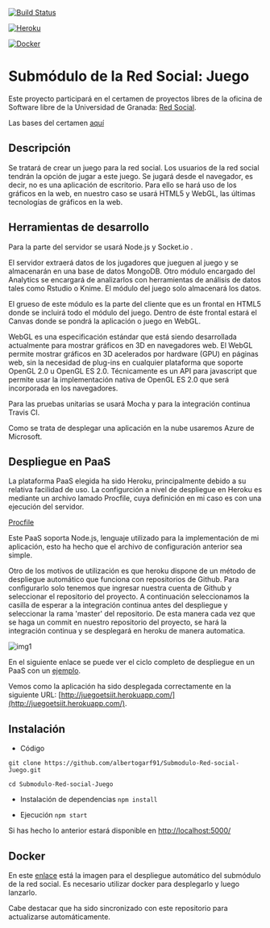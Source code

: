 [![Build Status](https://travis-ci.org/albertogarf91/Submodulo-Red-social-Juego.svg?branch=master)](https://travis-ci.org/albertogarf91/Submodulo-Red-social-Juego)

[![Heroku](https://www.herokucdn.com/deploy/button.png)](http://juegoetsiit.herokuapp.com/)

[![Docker](https://dl.dropboxusercontent.com/s/v55niw0mwq5glvm/dockericon_zpswj3ifwrw.PNG?dl=0)](https://hub.docker.com/r/albertogarf91/submodulo-red-social-juego/)

# Submódulo de la Red Social: Juego

Este proyecto participará en el certamen de proyectos libres de la oficina de Software libre de la Universidad de Granada: [Red Social](https://github.com/albertogarf91/Red-social-ETSIIT). 

Las bases del certamen [aquí](https://docs.google.com/document/d/16UsdUV_XXuPUh-Imz4PSgh-2ES_YaAJpZ8fNrbTVpMA/edit)

## Descripción

Se tratará de crear un juego para la red social. Los usuarios de la red social tendrán la opción de jugar a este juego. Se jugará desde el navegador, es decir, no es una aplicación de escritorio. Para ello se hará uso de los gráficos en la web, en nuestro caso se usará HTML5 y WebGL, las últimas tecnologías de gráficos en la web.

## Herramientas de desarrollo

Para la parte del servidor se usará Node.js y Socket.io .

El servidor extraerá datos de los jugadores que jueguen al juego y se almacenarán en una base de datos MongoDB. Otro módulo encargado del Analytics se encargará de analizarlos con herramientas de análisis de datos tales como Rstudio o Knime. El módulo del juego solo almacenará los datos.

El grueso de este módulo es la parte del cliente que es un frontal en HTML5 donde se incluirá todo el módulo del juego. Dentro de éste frontal estará el Canvas donde se pondrá la aplicación o juego en WebGL.

WebGL es una especificación estándar que está siendo desarrollada actualmente para mostrar gráficos en 3D en navegadores web. El WebGL permite mostrar gráficos en 3D acelerados por hardware (GPU) en páginas web, sin la necesidad de plug-ins en cualquier plataforma que soporte OpenGL 2.0 u OpenGL ES 2.0. Técnicamente es un API para javascript que permite usar la implementación nativa de OpenGL ES 2.0 que será incorporada en los navegadores.

Para las pruebas unitarias se usará Mocha y para la integración continua Travis CI.

Como se trata de desplegar una aplicación en la nube usaremos Azure de Microsoft.

## Despliegue en PaaS
La plataforma PaaS elegida ha sido Heroku, principalmente debido a su relativa facilidad de uso. La configurción a nivel de despliegue en Heroku es mediante un archivo lamado Procfile, cuya definición en mi caso es con una ejecución del servidor.

[Procfile](https://github.com/albertogarf91/Submodulo-Red-social-Juego/blob/master/Procfile)

Este PaaS soporta Node.js, lenguaje utilizado para la implementación de mi aplicación, esto ha hecho que el archivo de configuración anterior sea simple.

Otro de los motivos de utilización es que heroku dispone de un método de despliegue automático que funciona con repositorios de Github. Para configurarlo solo tenemos que ingresar nuestra cuenta de Github y seleccionar el repositorio del proyecto. A continuación seleccionamos la casilla de esperar a la integración continua antes del despliegue y seleccionar la rama 'master' del repositorio. De esta manera cada vez que se haga un commit en nuestro repositorio del proyecto, se hará la integración continua y se desplegará en heroku de manera automatica.

![img1](https://dl.dropboxusercontent.com/s/fhia7ltkcua1o98/despliegueAutomatico1.png?dl=0)

En el siguiente enlace se puede ver el ciclo completo de despliegue en un PaaS con un [ejemplo](https://github.com/albertogarf91/Submodulo-Red-social-Juego/blob/master/docs/pruebaDespliegue.md).

Vemos como la aplicación ha sido desplegada correctamente en la siguiente URL: [http://juegoetsiit.herokuapp.com/](http://juegoetsiit.herokuapp.com/).


## Instalación

  * Código
  ```
  git clone https://github.com/albertogarf91/Submodulo-Red-social-Juego.git
  
  cd Submodulo-Red-social-Juego
  ```

  * Instalación de dependencias
  `npm install`

  * Ejecución
  `npm start`

  Si has hecho lo anterior estará disponible en [http://localhost:5000/](http://localhost:5000/)
  
## Docker

En este [enlace](https://hub.docker.com/r/albertogarf91/submodulo-red-social-juego/) está la imagen para el despliegue automático del submódulo de la red social. Es necesario utilizar docker para desplegarlo y luego lanzarlo.

Cabe destacar que ha sido sincronizado con este repositorio para actualizarse automáticamente.
